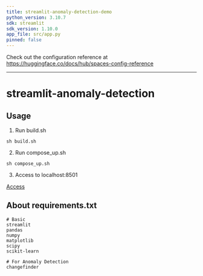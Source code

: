 ```yaml
---
title: streamlit-anomaly-detection-demo
python_version: 3.10.7
sdk: streamlit
sdk_version: 1.10.0
app_file: src/app.py
pinned: false
---
```


Check out the configuration reference at https://huggingface.co/docs/hub/spaces-config-reference

---

# streamlit-anomaly-detection

## Usage

1. Run build.sh

```shell
sh build.sh
```

2. Run compose_up.sh

```shell
sh compose_up.sh
```

3. Access to localhost:8501

[Access](http://localhost:8501/)

## About requirements.txt

```shell
# Basic
streamlit
pandas
numpy
matplotlib
scipy
scikit-learn

# For Anomaly Detection
changefinder
```